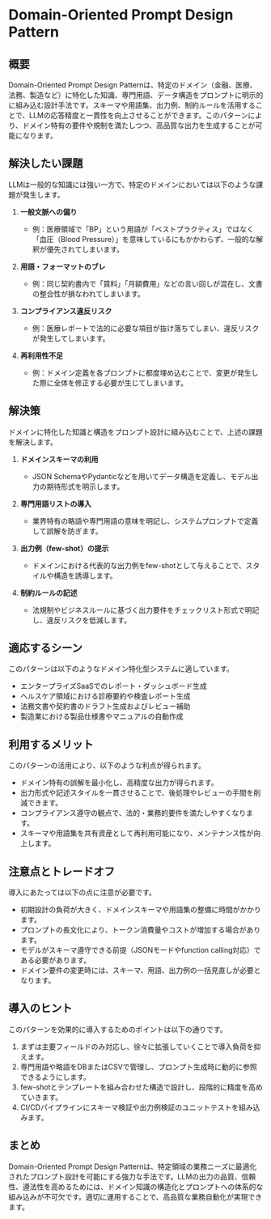 # Domain-Oriented Prompt Design Pattern

## 概要

Domain-Oriented Prompt Design Patternは、特定のドメイン（金融、医療、法務、製造など）に特化した知識、専門用語、データ構造をプロンプトに明示的に組み込む設計手法です。スキーマや用語集、出力例、制約ルールを活用することで、LLMの応答精度と一貫性を向上させることができます。このパターンにより、ドメイン特有の要件や規制を満たしつつ、高品質な出力を生成することが可能になります。

## 解決したい課題

LLMは一般的な知識には強い一方で、特定のドメインにおいては以下のような課題が発生します。

1. **一般文脈への偏り**
   - 例：医療領域で「BP」という用語が「ベストプラクティス」ではなく「血圧（Blood Pressure）」を意味しているにもかかわらず、一般的な解釈が優先されてしまいます。

2. **用語・フォーマットのブレ**
   - 例：同じ契約書内で「賃料」「月額費用」などの言い回しが混在し、文書の整合性が損なわれてしまいます。

3. **コンプライアンス違反リスク**
   - 例：医療レポートで法的に必要な項目が抜け落ちてしまい、違反リスクが発生してしまいます。

4. **再利用性不足**
   - 例：ドメイン定義を各プロンプトに都度埋め込むことで、変更が発生した際に全体を修正する必要が生じてしまいます。

## 解決策

ドメインに特化した知識と構造をプロンプト設計に組み込むことで、上述の課題を解決します。

1. **ドメインスキーマの利用**
   - JSON SchemaやPydanticなどを用いてデータ構造を定義し、モデル出力の期待形式を明示します。

2. **専門用語リストの導入**
   - 業界特有の略語や専門用語の意味を明記し、システムプロンプトで定義して誤解を防ぎます。

3. **出力例（few-shot）の提示**
   - ドメインにおける代表的な出力例をfew-shotとして与えることで、スタイルや構造を誘導します。

4. **制約ルールの記述**
   - 法規制やビジネスルールに基づく出力要件をチェックリスト形式で明記し、違反リスクを低減します。

## 適応するシーン

このパターンは以下のようなドメイン特化型システムに適しています。

- エンタープライズSaaSでのレポート・ダッシュボード生成
- ヘルスケア領域における診療要約や検査レポート生成
- 法務文書や契約書のドラフト生成およびレビュー補助
- 製造業における製品仕様書やマニュアルの自動作成

## 利用するメリット

このパターンの活用により、以下のような利点が得られます。

- ドメイン特有の誤解を最小化し、高精度な出力が得られます。
- 出力形式や記述スタイルを一貫させることで、後処理やレビューの手間を削減できます。
- コンプライアンス遵守の観点で、法的・業務的要件を満たしやすくなります。
- スキーマや用語集を共有資産として再利用可能になり、メンテナンス性が向上します。

## 注意点とトレードオフ

導入にあたっては以下の点に注意が必要です。

- 初期設計の負荷が大きく、ドメインスキーマや用語集の整備に時間がかかります。
- プロンプトの長文化により、トークン消費量やコストが増加する場合があります。
- モデルがスキーマ遵守できる前提（JSONモードやfunction calling対応）である必要があります。
- ドメイン要件の変更時には、スキーマ、用語、出力例の一括見直しが必要となります。

## 導入のヒント

このパターンを効果的に導入するためのポイントは以下の通りです。

1. まずは主要フィールドのみ対応し、徐々に拡張していくことで導入負荷を抑えます。
2. 専門用語や略語をDBまたはCSVで管理し、プロンプト生成時に動的に参照できるようにします。
3. few-shotとテンプレートを組み合わせた構造で設計し、段階的に精度を高めていきます。
4. CI/CDパイプラインにスキーマ検証や出力例検証のユニットテストを組み込みます。

## まとめ

Domain-Oriented Prompt Design Patternは、特定領域の業務ニーズに最適化されたプロンプト設計を可能にする強力な手法です。LLMの出力の品質、信頼性、遵法性を高めるためには、ドメイン知識の構造化とプロンプトへの体系的な組み込みが不可欠です。適切に運用することで、高品質な業務自動化が実現できます。
